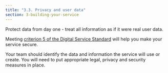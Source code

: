```yaml
---
title: "3.3. Privacy and user data"
section: 3-building-your-service
---
```


Protect data from day one - treat all information as if it were real user data.

Meeting [criterion 5 of the Digital Service Standard](https://www.dto.gov.au/standard/5-make-it-secure/ "read about criterion 5 of the Digital Service Standard") will help you make your service secure.

Your team should identify the data and information the service will use or create. You will need to put appropriate legal, privacy and security measures in place.


